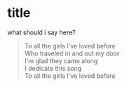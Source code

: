 # title
what should i say here?

> To all the girls I've loved before  
> Who traveled in and out my door  
> I'm glad they came along  
> I dedicate this song  
> To all the girls I've loved before  


